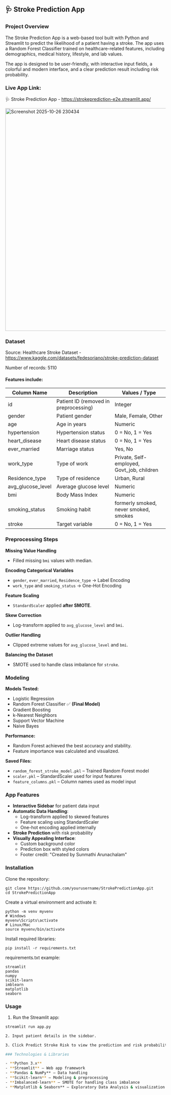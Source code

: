 ## 🩺 Stroke Prediction App

### Project Overview

The Stroke Prediction App is a web-based tool built with Python and Streamlit to predict the likelihood of a patient having a stroke. The app uses a Random Forest Classifier trained on healthcare-related features, including demographics, medical history, lifestyle, and lab values.

The app is designed to be user-friendly, with interactive input fields, a colorful and modern interface, and a clear prediction result including risk probability.

### Live App Link: 

🩺 Stroke Prediction App - https://strokeprediction-e2e.streamlit.app/

<img width="700" height="700" alt="Screenshot 2025-10-26 230434" src="https://github.com/user-attachments/assets/8accb1a1-45b4-451d-8c9f-eb347421440a" />

### Dataset

Source: Healthcare Stroke Dataset - https://www.kaggle.com/datasets/fedesoriano/stroke-prediction-dataset

Number of records: 5110

#### Features include:

| Column Name       | Description                           | Values / Type                              |
| ----------------- | ------------------------------------- | ------------------------------------------ |
| id                | Patient ID (removed in preprocessing) | Integer                                    |
| gender            | Patient gender                        | Male, Female, Other                        |
| age               | Age in years                          | Numeric                                    |
| hypertension      | Hypertension status                   | 0 = No, 1 = Yes                            |
| heart_disease     | Heart disease status                  | 0 = No, 1 = Yes                            |
| ever_married      | Marriage status                       | Yes, No                                    |
| work_type         | Type of work                          | Private, Self-employed, Govt_job, children |
| Residence_type    | Type of residence                     | Urban, Rural                               |
| avg_glucose_level | Average glucose level                 | Numeric                                    |
| bmi               | Body Mass Index                       | Numeric                                    |
| smoking_status    | Smoking habit                         | formerly smoked, never smoked, smokes      |
| stroke            | Target variable                       | 0 = No, 1 = Yes                            |

### Preprocessing Steps

**Missing Value Handling**  
- Filled missing `bmi` values with median.

**Encoding Categorical Variables**  
- `gender`, `ever_married`, `Residence_type` → Label Encoding  
- `work_type` and `smoking_status` → One-Hot Encoding  

**Feature Scaling**  
- `StandardScaler` applied **after SMOTE**.

**Skew Correction**  
- Log-transform applied to `avg_glucose_level` and `bmi`.

**Outlier Handling**  
- Clipped extreme values for `avg_glucose_level` and `bmi`.

**Balancing the Dataset**  
- SMOTE used to handle class imbalance for `stroke`.

### Modeling

**Models Tested:**  
- Logistic Regression  
- Random Forest Classifier ✅ **(Final Model)**  
- Gradient Boosting  
- k-Nearest Neighbors  
- Support Vector Machine  
- Naive Bayes  

**Performance:**  
- Random Forest achieved the best accuracy and stability.  
- Feature importance was calculated and visualized.  

**Saved Files:**  
- `random_forest_stroke_model.pkl` – Trained Random Forest model  
- `scaler.pkl` – StandardScaler used for input features  
- `feature_columns.pkl` – Column names used as model input


### App Features

- **Interactive Sidebar** for patient data input  
- **Automatic Data Handling**:  
  - Log-transform applied to skewed features  
  - Feature scaling using StandardScaler  
  - One-hot encoding applied internally  
- **Stroke Prediction** with risk probability  
- **Visually Appealing Interface**:  
  - Custom background color  
  - Prediction box with styled colors  
  - Footer credit: "Created by Sunmathi Arunachalam"

### Installation

Clone the repository:
```
git clone https://github.com/yourusername/StrokePredictionApp.git
cd StrokePredictionApp
```

Create a virtual environment and activate it:

```
python -m venv myvenv
# Windows
myvenv\Scripts\activate
# Linux/Mac
source myvenv/bin/activate
```

Install required libraries:
```
pip install -r requirements.txt
```

requirements.txt example:
```
streamlit
pandas
numpy
scikit-learn
imblearn
matplotlib
seaborn
```

### Usage

1. Run the Streamlit app:

```bash
streamlit run app.py

2. Input patient details in the sidebar.

3. Click Predict Stroke Risk to view the prediction and risk probability.

### Technologies & Libraries

- **Python 3.x**
- **Streamlit** – Web app framework
- **Pandas & NumPy** – Data handling
- **Scikit-learn** – Modeling & preprocessing
- **Imbalanced-learn** – SMOTE for handling class imbalance
- **Matplotlib & Seaborn** – Exploratory Data Analysis & visualization

